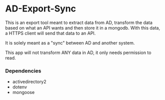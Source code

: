 # AD-Export-Sync
This is an export tool meant to extract data from AD, transform the data based on what an API wants and then store it in a mongodb.
With this data, a HTTPS client will send that data to an API.

It is solely meant as a "sync" between AD and another system.

This app will not transform ANY data in AD, it only needs permission to read.

### Dependencies
- activedirectory2
- dotenv
- mongoose